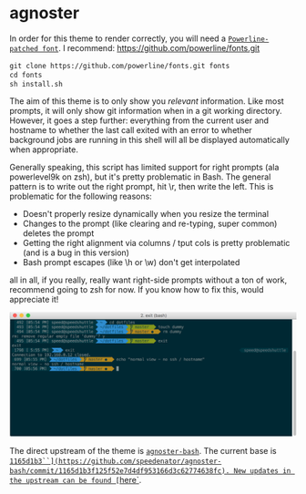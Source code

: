 # agnoster

In order for this theme to render correctly, you will need a
[`Powerline-patched font`](https://gist.github.com/1595572). I recommend:
https://github.com/powerline/fonts.git

```
git clone https://github.com/powerline/fonts.git fonts
cd fonts
sh install.sh
```

The aim of this theme is to only show you _relevant_ information. Like most
prompts, it will only show git information when in a git working directory.
However, it goes a step further: everything from the current user and hostname
to whether the last call exited with an error to whether background jobs are
running in this shell will all be displayed automatically when appropriate.

Generally speaking, this script has limited support for right prompts (ala
powerlevel9k on zsh), but it's pretty problematic in Bash. The general pattern
is to write out the right prompt, hit \r, then write the left. This is
problematic for the following reasons:

-   Doesn't properly resize dynamically when you resize the terminal
-   Changes to the prompt (like clearing and re-typing, super common) deletes
    the prompt
-   Getting the right alignment via columns / tput cols is pretty problematic
    (and is a bug in this version)
-   Bash prompt escapes (like \h or \w) don't get interpolated

all in all, if you really, really want right-side prompts without a ton of work,
recommend going to zsh for now. If you know how to fix this, would appreciate
it!

![`ScreenShot`](agnoster-bash-sshot.png)

The direct upstream of the theme is
[`agnoster-bash`](https://github.com/speedenator/agnoster-bash). The current base
is
[`1165d1b3``](https://github.com/speedenator/agnoster-bash/commit/1165d1b3f125f52e7d4df953166d3c62774638fc).
New updates in the upstream can be found
[`here`](https://github.com/speedenator/agnoster-bash/compare/1165d1b3f125f52e7d4df953166d3c62774638fc...master).
